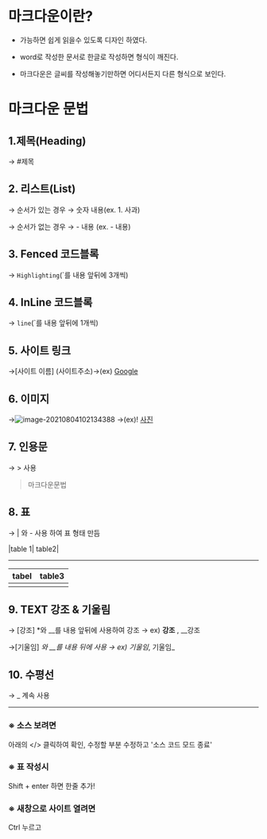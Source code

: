 # 마크다운이란?

- 가능하면 쉽게 읽을수 있도록 디자인 하였다.

- word로 작성한 문서로 한글로 작성하면 형식이 깨진다.

- 마크다운은 글씨를 작성해놓기만하면 어디서든지 다른 형식으로 보인다.  



# 마크다운 문법

##  1.제목(Heading)  

 →  #제목

## 2. 리스트(List) 

 → 순서가 있는 경우 → 숫자 내용(ex. 1. 사과)

 → 순서가 없는 경우 → - 내용 (ex. - 내용)

## 3. Fenced 코드블록 
→ ```Highlighting```(`를 내용 앞뒤에 3개씩)

## 4. InLine 코드블록 

→ `line`(`를 내용 앞뒤에 1개씩)

## 5. 사이트 링크 
→[사이트 이름] (사이트주소)→(ex) [Google](http://www.google.com) 

## 6. 이미지 
→![image-20210804102134388](C:\Users\Owner\AppData\Roaming\Typora\typora-user-images\image-20210804102134388.png) →(ex)! [사진](url) 

## 7. 인용문 
→  > 사용

   > 마크다운문법


## 8. 표 
→  | 와 -  사용 하여 표 형태 만듬

   |table 1| table2| 

----------

   | tabel | table3 |
   | ----- | ------ |
   |       |        |

## 9. TEXT 강조 & 기울림

→ [강조] *와 __를 내용 앞뒤에 사용하여 강조 → ex) **강조** , __강조

→[기울임] *와 __를 내용 뒤에 사용 → ex) 기울임*, 기울임_




## 10. 수평선 

→  _  계속 사용 

__________________________



### ※ 소스 보려면

 아래의 </> 클릭하여 확인, 수정할 부분 수정하고 '소스 코드 모드 종료'

### ※ 표 작성시
 Shift + enter 하면 한줄 추가! 

### ※ 새창으로 사이트 열려면
Ctrl 누르고 

